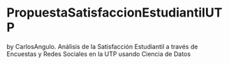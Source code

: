 # PropuestaSatisfaccionEstudiantilUTP
by CarlosAngulo. Análisis de la Satisfacción Estudiantil a través de Encuestas y Redes Sociales en la UTP usando Ciencia de Datos
